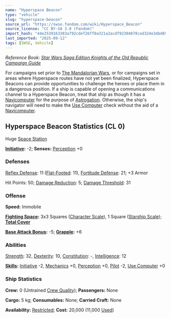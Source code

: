 ```yaml
---
name: "Hyperspace Beacon"
type: "vehicle"
slug: "hyperspace-beacon"
source_url: "https://swse.fandom.com/wiki/Hyperspace_Beacon"
source_license: "CC BY-SA 3.0 (Fandom)"
import_hash: "44e2539163383a792cdef26ff0a321a2acdf92304878ced324e34bd69c245d3c"
last_imported: "2025-09-12"
tags: [SWSE, Vehicle]
---
```

*Reference Book: [Star Wars Saga Edition Knights of the Old Republic Campaign Guide](https://swse.fandom.com/wiki/Star_Wars_Saga_Edition_Knights_of_the_Old_Republic_Campaign_Guide)*

For campaigns set prior to [The Mandalorian Wars](https://swse.fandom.com/wiki/The_Mandalorian_Wars), or for campaigns set in areas where Hyperspace routes have not yet been finalized, Hyperspace Beacons can provide opportunities to challenge the heroes or place them in a dangerous position. If a ship is capable of opening a communications channel to a Hyperspace Beacon, treat that ship as though it has a [Navicomputer](https://swse.fandom.com/wiki/Navicomputer) for the purpose of [Astrogation](https://swse.fandom.com/wiki/Astrogation). Otherwise, the ship's navigator will need to make the [Use Computer](https://swse.fandom.com/wiki/Use_Computer) check without the aid of a [Navicomputer](https://swse.fandom.com/wiki/Navicomputer).

## Hyperspace Beacon Statistics (CL 0)
Huge [Space Station](https://swse.fandom.com/wiki/Space_Station)

**[Initiative](https://swse.fandom.com/wiki/Initiative):** -2; **Senses:** [Perception](https://swse.fandom.com/wiki/Perception) +0
### Defenses
[Reflex Defense](https://swse.fandom.com/wiki/Reflex_Defense_(Vehicles)): 11 ([Flat-Footed](https://swse.fandom.com/wiki/Flat-Footed): 11), [Fortitude Defense](https://swse.fandom.com/wiki/Fortitude_Defense_(Vehicles)): 21; +3 Armor

Hit Points: 50; [Damage Reduction](https://swse.fandom.com/wiki/Damage_Reduction): 5; [Damage Threshold](https://swse.fandom.com/wiki/Damage_Threshold_(Vehicles)): 31
### Offense
**Speed:** Immobile

**[Fighting Space](https://swse.fandom.com/wiki/Fighting_Space):** 3x3 Squares ([Character Scale](https://swse.fandom.com/wiki/Character_Scale)), 1 Square ([Starship Scale](https://swse.fandom.com/wiki/Starship_Scale)); **[Total Cover](https://swse.fandom.com/wiki/Total_Cover)**

**[Base Attack Bonus](https://swse.fandom.com/wiki/Base_Attack_Bonus):** -5; **[Grapple](https://swse.fandom.com/wiki/Grapple):** +6
### Abilities
[Strength](https://swse.fandom.com/wiki/Strength): 32, [Dexterity](https://swse.fandom.com/wiki/Dexterity): 10, [Constitution](https://swse.fandom.com/wiki/Constitution): -, [Intelligence](https://swse.fandom.com/wiki/Intelligence): 12

**[Skills](https://swse.fandom.com/wiki/Skills):** [Initiative](https://swse.fandom.com/wiki/Initiative) -2, [Mechanics](https://swse.fandom.com/wiki/Mechanics) +0, [Perception](https://swse.fandom.com/wiki/Perception) +0, [Pilot](https://swse.fandom.com/wiki/Pilot) -2, [Use Computer](https://swse.fandom.com/wiki/Use_Computer) +0
### Ship Statistics
**Crew:** 0 (Untrained [Crew Quality](https://swse.fandom.com/wiki/Crew_Quality)); **Passengers:** None

**Cargo:** 5 kg; **Consumables:** None; **Carried Craft:** None

**Availability:** [Restricted](https://swse.fandom.com/wiki/Restricted); **Cost:** 20,000 (11,000 [Used](https://swse.fandom.com/wiki/Used))